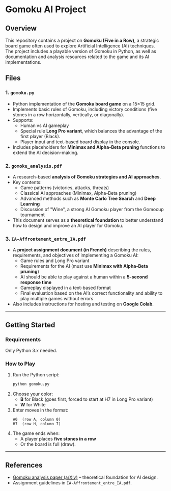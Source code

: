 # Gomoku AI Project

## Overview
This repository contains a project on **Gomoku (Five in a Row)**, a strategic board game often used to explore Artificial Intelligence (AI) techniques.  
The project includes a playable version of Gomoku in Python, as well as documentation and analysis resources related to the game and its AI implementations.


## Files

### 1. `gomoku.py`
- Python implementation of the **Gomoku board game** on a 15×15 grid.  
- Implements basic rules of Gomoku, including victory conditions (five stones in a row horizontally, vertically, or diagonally).  
- Supports:
  - Human vs AI gameplay
  - Special rule **Long Pro variant**, which balances the advantage of the first player (Black).
  - Player input and text-based board display in the console.
- Includes placeholders for **Minimax and Alpha-Beta pruning** functions to extend the AI decision-making.

### 2. `gomoku_analysis.pdf`
- A research-based **analysis of Gomoku strategies and AI approaches**.  
- Key contents:
  - Game patterns (victories, attacks, threats)
  - Classical AI approaches (Minimax, Alpha-Beta pruning)
  - Advanced methods such as **Monte Carlo Tree Search** and **Deep Learning**
  - Discussion of "Wine", a strong AI Gomoku player from the Gomocup tournament
- This document serves as a **theoretical foundation** to better understand how to design and improve an AI player for Gomoku.

### 3. `IA-Affrontement_entre_IA.pdf`
- A **project assignment document (in French)** describing the rules, requirements, and objectives of implementing a Gomoku AI:
  - Game rules and Long Pro variant  
  - Requirements for the AI (must use **Minimax with Alpha-Beta pruning**)  
  - AI should be able to play against a human within a **5-second response time**  
  - Gameplay displayed in a text-based format  
  - Final evaluation based on the AI’s correct functionality and ability to play multiple games without errors  
- Also includes instructions for hosting and testing on **Google Colab**.

---

## Getting Started

### Requirements
Only Python 3.x needed.

### How to Play
1. Run the Python script:
   ```bash
   python gomoku.py
   ```
2. Choose your color:  
   - **B** for Black (goes first, forced to start at H7 in Long Pro variant)  
   - **W** for White
3. Enter moves in the format:  
   ```
   A0  (row A, column 0)
   H7  (row H, column 7)
   ```
4. The game ends when:
   - A player places **five stones in a row**
   - Or the board is full (draw).

---
## References
- [Gomoku analysis paper (arXiv)](http://arxiv.org/abs/2111.01016v1) – theoretical foundation for AI design.
- Assignment guidelines in `IA-Affrontement_entre_IA.pdf`.
